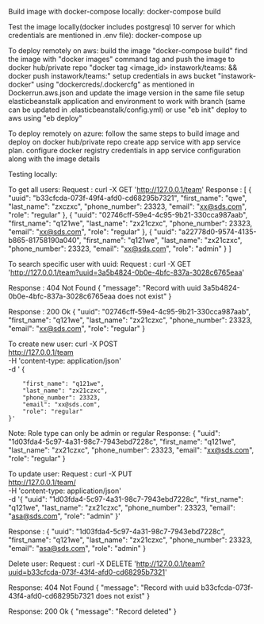 Build image with docker-compose locally:
	docker-compose build

Test the image locally(docker includes postgresql 10 server for which credentials are mentioned in .env file):
	docker-compose up

To deploy remotely on aws:
	build the image "docker-compose build"
	find the image with "docker images" command
	tag and push the image to docker hub/private repo "docker tag <image_id> instawork/teams:<version> && docker push instawork/teams:<version>"
	setup credentials in aws bucket "instawork-docker" using "dockercreds/.dockercfg" as mentioned in Dockerrun.aws.json and update the image version in the same file
	setup elasticbeanstalk application and environment to work with branch (same can be updated in .elasticbeanstalk/config.yml) or use "eb init"
	deploy to aws using "eb deploy"

To deploy remotely on azure:
	follow the same steps to build image and deploy on docker hub/private repo
	create app service with app service plan.
	configure docker registry credentials in app service configuration along with the image details


Testing locally:

To get all users:
Request : curl -X GET 'http://127.0.0.1/team'
Response :
[
    {
        "uuid": "b33cfcda-073f-49f4-afd0-cd68295b7321",
        "first_name": "qwe",
        "last_name": "zxczxc",
        "phone_number": 23323,
        "email": "xx@sds.com",
        "role": "regular"
    },
    {
        "uuid": "02746cff-59e4-4c95-9b21-330cca987aab",
        "first_name": "q121we",
        "last_name": "zx21czxc",
        "phone_number": 23323,
        "email": "xx@sds.com",
        "role": "regular"
    },
    {
        "uuid": "a22778d0-9574-4135-b865-81758190a040",
        "first_name": "q121we",
        "last_name": "zx21czxc",
        "phone_number": 23323,
        "email": "xx@sds.com",
        "role": "admin"
    }
]

To search specific user with uuid:
Request : curl -X GET 'http://127.0.0.1/team?uuid=3a5b4824-0b0e-4bfc-837a-3028c6765eaa'

Response : 404 Not Found
{
    "message": "Record with uuid 3a5b4824-0b0e-4bfc-837a-3028c6765eaa does not exist"
}

Response : 200 Ok
{
    "uuid": "02746cff-59e4-4c95-9b21-330cca987aab",
    "first_name": "q121we",
    "last_name": "zx21czxc",
    "phone_number": 23323,
    "email": "xx@sds.com",
    "role": "regular"
}


To create new user:
curl -X POST \
  http://127.0.0.1/team \
  -H 'content-type: application/json' \
  -d '    {
        
        "first_name": "q121we",
        "last_name": "zx21czxc",
        "phone_number": 23323,
        "email": "xx@sds.com",
        "role": "regular"
    }'

Note: Role type can only be admin or regular
Response:
{
    "uuid": "1d03fda4-5c97-4a31-98c7-7943ebd7228c",
    "first_name": "q121we",
    "last_name": "zx21czxc",
    "phone_number": 23323,
    "email": "xx@sds.com",
    "role": "regular"
}

To update user:
Request : curl -X PUT \
  http://127.0.0.1/team/ \
  -H 'content-type: application/json' \
  -d '{
    "uuid": "1d03fda4-5c97-4a31-98c7-7943ebd7228c",
    "first_name": "q121we",
    "last_name": "zx21czxc",
    "phone_number": 23323,
    "email": "asa@sds.com",
    "role": "admin"
}'

Response : 
{
    "uuid": "1d03fda4-5c97-4a31-98c7-7943ebd7228c",
    "first_name": "q121we",
    "last_name": "zx21czxc",
    "phone_number": 23323,
    "email": "asa@sds.com",
    "role": "admin"
}

Delete user:
Request : curl -X DELETE 'http://127.0.0.1/team?uuid=b33cfcda-073f-43f4-afd0-cd68295b7321'

Response: 404 Not Found
{
    "message": "Record with uuid b33cfcda-073f-43f4-afd0-cd68295b7321 does not exist"
}

Response: 200 Ok
{
    "message": "Record deleted"
}

